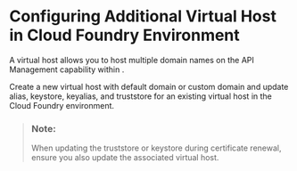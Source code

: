 <!-- loioa7b91e5aca32497ca2b17c671ed2bb42 -->

# Configuring Additional Virtual Host in Cloud Foundry Environment

A virtual host allows you to host multiple domain names on the API Management capability within .

Create a new virtual host with default domain or custom domain and update alias, keystore, keyalias, and truststore for an existing virtual host in the Cloud Foundry environment.

> ### Note:  
> When updating the truststore or keystore during certificate renewal, ensure you also update the associated virtual host.

